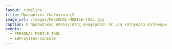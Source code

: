 ```yaml
---
layout: timeline 
title: Προσωπικοι Υπολογιστές2
image_url: /images/PERSONAL-MOBILE-TOOL.jpg
caption: Ο προσωπικος υπολογιστής αναφέρεται σε μια κατηγορία αυτόνομων συστημάτων υλικου και λογισμικού που συνήθως είναι επιτραπέζια ή φορητά.  
events:
  - PERSONAL-MOBILE-TOOL
  - IBM-System-Console
---
```

